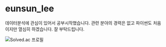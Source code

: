 # eunsun_lee

데이터분석에 관심이 있어서 공부시작했습니다. 관련 분야의 경력은 없고 파이썬도 처음이지만 열심히 하겠습니다. 잘 부탁드립니다.

![Solved.ac 프로필](http://mazassumnida.wtf/api/v2/generate_badge?boj=les951)
